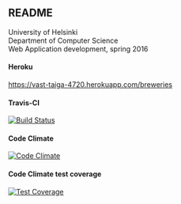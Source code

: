 ## README

University of Helsinki   
Department of Computer Science   
Web Application development, spring 2016   

#### Heroku
https://vast-taiga-4720.herokuapp.com/breweries   

#### Travis-CI
[![Build Status](https://travis-ci.org/Julppu/wadror.png)](https://travis-ci.org/Julppu/wadror)

#### Code Climate
[![Code Climate](https://codeclimate.com/github/Julppu/wadror/badges/gpa.svg)](https://codeclimate.com/github/Julppu/wadror)

#### Code Climate test coverage
[![Test Coverage](https://codeclimate.com/github/Julppu/wadror/badges/coverage.svg)](https://codeclimate.com/github/Julppu/wadror/coverage)
